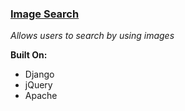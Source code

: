 ### [Image Search](eudisduran.com/img)
_Allows users to search by using images_

**Built On:**
* Django
* jQuery
* Apache

